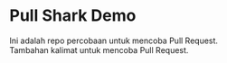 # Pull Shark Demo

Ini adalah repo percobaan untuk mencoba Pull Request.  
Tambahan kalimat untuk mencoba Pull Request.
